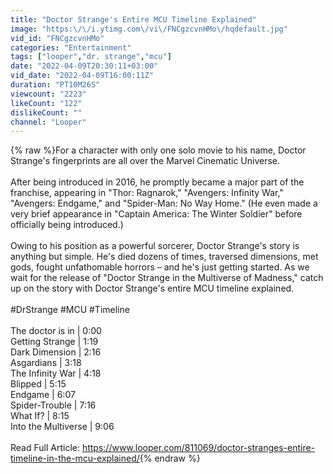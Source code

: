 ```yaml
---
title: "Doctor Strange's Entire MCU Timeline Explained"
image: "https:\/\/i.ytimg.com\/vi\/FNCgzcvnHMo\/hqdefault.jpg"
vid_id: "FNCgzcvnHMo"
categories: "Entertainment"
tags: ["looper","dr. strange","mcu"]
date: "2022-04-09T20:30:11+03:00"
vid_date: "2022-04-09T16:00:11Z"
duration: "PT10M26S"
viewcount: "2223"
likeCount: "122"
dislikeCount: ""
channel: "Looper"
---
```

{% raw %}For a character with only one solo movie to his name, Doctor Strange's fingerprints are all over the Marvel Cinematic Universe.<br /><br />After being introduced in 2016, he promptly became a major part of the franchise, appearing in &quot;Thor: Ragnarok,&quot; &quot;Avengers: Infinity War,&quot; &quot;Avengers: Endgame,&quot; and &quot;Spider-Man: No Way Home.&quot; (He even made a very brief appearance in &quot;Captain America: The Winter Soldier&quot; before officially being introduced.)<br /><br />Owing to his position as a powerful sorcerer, Doctor Strange's story is anything but simple. He's died dozens of times, traversed dimensions, met gods, fought unfathomable horrors – and he's just getting started. As we wait for the release of &quot;Doctor Strange in the Multiverse of Madness,&quot; catch up on the story with Doctor Strange's entire MCU timeline explained.<br /><br />#DrStrange #MCU #Timeline<br /><br />The doctor is in | 0:00<br />Getting Strange | 1:19<br />Dark Dimension | 2:16<br />Asgardians | 3:18<br />The Infinity War | 4:18<br />Blipped | 5:15<br />Endgame | 6:07<br />Spider-Trouble | 7:16<br />What If? | 8:15<br />Into the Multiverse | 9:06<br /><br />Read Full Article: <a rel="nofollow" target="blank" href="https://www.looper.com/811069/doctor-stranges-entire-timeline-in-the-mcu-explained/">https://www.looper.com/811069/doctor-stranges-entire-timeline-in-the-mcu-explained/</a>{% endraw %}
